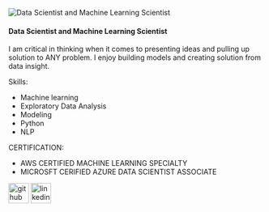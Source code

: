 
![Data Scientist and Machine Learning Scientist](https://media-exp1.licdn.com/dms/image/C5635AQGAqldDY1r7nA/profile-framedphoto-shrink_200_200/0/1614176951044?e=1617033600&v=beta&t=g07eRIYlVm0UIqxY4ic1_yE1jFWJWnS1KJ7jf5szWxI)

#### Data Scientist and Machine Learning Scientist

I am critical in thinking when it comes to presenting ideas and pulling up solution to ANY problem. I enjoy building models and creating solution from data insight.

Skills: 
* Machine learning
* Exploratory Data Analysis
* Modeling
* Python
* NLP

CERTIFICATION:
* AWS CERTIFIED MACHINE LEARNING SPECIALTY
* MICROSFT CERIFIED AZURE DATA SCIENTIST ASSOCIATE



[<img src='https://cdn.jsdelivr.net/npm/simple-icons@3.0.1/icons/github.svg' alt='github' height='40'>](https://github.com/Emmascholar)  [<img src='https://cdn.jsdelivr.net/npm/simple-icons@3.0.1/icons/linkedin.svg' alt='linkedin' height='40'>](https://www.linkedin.com/in/Chukwuemeka-Egbuchulam-05743663/)  

